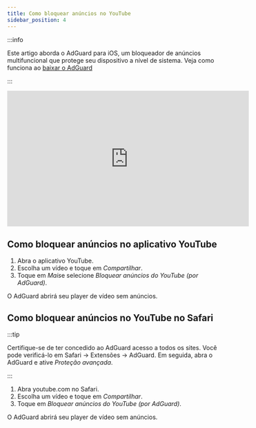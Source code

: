 ```yaml
---
title: Como bloquear anúncios no YouTube
sidebar_position: 4
---
```


:::info

Este artigo aborda o AdGuard para iOS, um bloqueador de anúncios multifuncional que protege seu dispositivo a nível de sistema. Veja como funciona ao [baixar o AdGuard](https://agrd.io/download-kb-adblock)

:::  

<iframe width="560" height="315" class="youtube-video" src="https://www.youtube-nocookie.com/embed/YW9Ojcm1Gkg" title="Player de vídeo do YouTube" frameborder="0" allow="accelerometer; autoplay; clipboard-write; encrypted-media; gyroscope; picture-in-picture" allowfullscreen></iframe>

## Como bloquear anúncios no aplicativo YouTube

1. Abra o aplicativo YouTube.
1. Escolha um vídeo e toque em *Compartilhar*.
1. Toque em *Mais*e selecione *Bloquear anúncios do YouTube (por AdGuard)*.

O AdGuard abrirá seu player de vídeo sem anúncios.

## Como bloquear anúncios no YouTube no Safari

:::tip

Certifique-se de ter concedido ao AdGuard acesso a todos os sites. Você pode verificá-lo em Safari → Extensões → AdGuard. Em seguida, abra o AdGuard e ative *Proteção avançada*.

:::

1. Abra youtube.com no Safari.
1. Escolha um vídeo e toque em *Compartilhar*.
1. Toque em *Bloquear anúncios do YouTube (por AdGuard)*.

O AdGuard abrirá seu player de vídeo sem anúncios.
